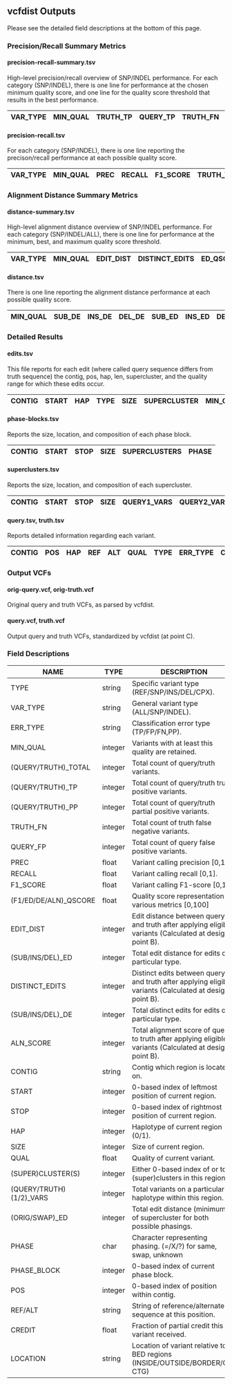 ## vcfdist Outputs
Please see the detailed field descriptions at the bottom of this page.

### Precision/Recall Summary Metrics
#### precision-recall-summary.tsv
High-level precision/recall overview of SNP/INDEL performance. For each category (SNP/INDEL), there is one line for performance at the chosen minimum quality score, and one line for the quality score threshold that results in the best performance.

| VAR_TYPE | MIN_QUAL | TRUTH_TP | QUERY_TP | TRUTH_FN | QUERY_FP | PREC | RECALL | F1_SCORE | F1_QSCORE |
|-|-|-|-|-|-|-|-|-|-|

#### precision-recall.tsv
For each category (SNP/INDEL), there is one line reporting the precison/recall performance at each possible quality score.

| VAR_TYPE | MIN_QUAL | PREC | RECALL | F1_SCORE | TRUTH_TOTAL | TRUTH_TP | TRUTH_PP | TRUTH_FN | QUERY_TOTAL | QUERY_TP | QUERY_PP | QUERY_FP |
|-|-|-|-|-|-|-|-|-|-|-|-|-|

### Alignment Distance Summary Metrics
#### distance-summary.tsv
High-level alignment distance overview of SNP/INDEL performance. For each category (SNP/INDEL/ALL), there is one line for performance at the minimum, best, and maximum quality score threshold.

| VAR_TYPE | MIN_QUAL | EDIT_DIST | DISTINCT_EDITS | ED_QSCORE | DE_QSCORE | ALN_QSCORE |
|-|-|-|-|-|-|-|

#### distance.tsv
There is one line reporting the alignment distance performance at each possible quality score.

| MIN_QUAL | SUB_DE | INS_DE | DEL_DE | SUB_ED | INS_ED | DEL_ED | DISTINCT_EDITS | EDIT_DIST | ALN_SCORE | ALN_QSCORE |
|-|-|-|-|-|-|-|-|-|-|-|

### Detailed Results
#### edits.tsv
This file reports for each edit (where called query sequence differs from truth sequence) the contig, pos, hap, len, supercluster, and the quality range for which these edits occur.

| CONTIG | START | HAP | TYPE | SIZE | SUPERCLUSTER | MIN_QUAL | MAX_QUAL
|-|-|-|-|-|-|-|-|

#### phase-blocks.tsv
Reports the size, location, and composition of each phase block.

| CONTIG | START | STOP | SIZE | SUPERCLUSTERS | PHASE |
|-|-|-|-|-|-|

#### superclusters.tsv
Reports the size, location, and composition of each supercluster.

| CONTIG | START | STOP | SIZE | QUERY1_VARS | QUERY2_VARS | TRUTH1_VARS | TRUTH2_VARS | ORIG_ED | SWAP_ED | PHASE | PHASE_BLOCK |
|-|-|-|-|-|-|-|-|-|-|-|-|

#### query.tsv, truth.tsv
Reports detailed information regarding each variant.

| CONTIG | POS | HAP | REF | ALT | QUAL | TYPE | ERR_TYPE | CREDIT | CLUSTER | SUPERCLUSTER | LOCATION |
|-|-|-|-|-|-|-|-|-|-|-|-|

### Output VCFs
#### orig-query.vcf, orig-truth.vcf
Original query and truth VCFs, as parsed by vcfdist.
#### query.vcf, truth.vcf
Output query and truth VCFs, standardized by vcfdist (at point C).

### Field Descriptions
| NAME | TYPE | DESCRIPTION |
|------|------|--------------------------------------------------------------|
| TYPE | string | Specific variant type (REF/SNP/INS/DEL/CPX). |
| VAR_TYPE | string | General variant type (ALL/SNP/INDEL). |
| ERR_TYPE | string | Classification error type (TP/FP/FN,PP). |
| MIN_QUAL | integer | Variants with at least this quality are retained. |
| (QUERY/TRUTH)_TOTAL | integer | Total count of query/truth variants. |
| (QUERY/TRUTH)_TP | integer | Total count of query/truth true positive variants. |
| (QUERY/TRUTH)_PP | integer | Total count of query/truth partial positive variants. |
| TRUTH_FN | integer | Total count of truth false negative variants. |
| QUERY_FP | integer | Total count of query false positive variants. |
| PREC | float | Variant calling precision [0,1]. |
| RECALL | float | Variant calling recall [0,1]. |
| F1_SCORE | float | Variant calling F1-score [0,1]. |
| (F1/ED/DE/ALN)_QSCORE | float | Quality score representation of various metrics [0,100] |
| EDIT_DIST | integer | Edit distance between query and truth after applying eligible variants (Calculated at design point B). |
| (SUB/INS/DEL)_ED | integer | Total edit distance for edits of a particular type. |
| DISTINCT_EDITS | integer | Distinct edits between query and truth after applying eligible variants (Calculated at design point B). |
| (SUB/INS/DEL)_DE | integer | Total distinct edits for edits of a particular type. |
| ALN_SCORE | integer | Total alignment score of query to truth after applying eligible variants (Calculated at design point B). |
| CONTIG | string | Contig which region is located on. |
| START | integer | 0-based index of leftmost position of current region. |
| STOP | integer | 0-based index of rightmost position of current region. |
| HAP | integer | Haplotype of current region (0/1). |
| SIZE | integer | Size of current region. |
| QUAL | float | Quality of current variant. |
| (SUPER)CLUSTER(S) | integer | Either 0-based index of or total (super)clusters in this region. |
| (QUERY/TRUTH)(1/2)_VARS | integer | Total variants on a particular haplotype within this region. |
| (ORIG/SWAP)_ED | integer | Total edit distance (minimum) of supercluster for both possible phasings. |
| PHASE | char | Character representing phasing. (=/X/?) for same, swap, unknown |
| PHASE_BLOCK | integer | 0-based index of current phase block. |
| POS | integer | 0-based index of position within contig. |
| REF/ALT | string | String of reference/alternate sequence at this position. |
| CREDIT | float | Fraction of partial credit this variant received. |
| LOCATION | string | Location of variant relative to BED regions (INSIDE/OUTSIDE/BORDER/OFF CTG)|
